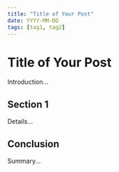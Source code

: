```yaml
---
title: "Title of Your Post"
date: YYYY-MM-DD
tags: [tag1, tag2]
---
```


# Title of Your Post

Introduction...

## Section 1

Details...

## Conclusion

Summary...